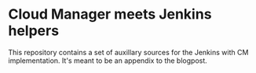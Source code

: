 # Cloud Manager meets Jenkins helpers
This repository contains a set of auxillary sources for the Jenkins with CM implementation.
It's meant to be an appendix to the blogpost.

